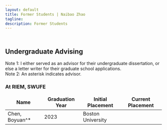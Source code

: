 ```yaml
---
layout: default
title: Former Students | Naibao Zhao
tagline: 
description: Former Students
---
```

<!--
<div class="navbar">
    <div class="navbar-inner">
        <ul class="nav">
            <li><a href="#current">current courses</a></li>
            <li><a href="#shortcourses">short courses</a></li>
            <li><a href="#misc">misc lectures</a></li>
            <li><a href="#old">former courses</a></li>
        </ul>
    </div>
</div> -->
## <br/>Undergraduate Advising

Note 1: I either served as an advisor for their undergraduate dissertation, or else a letter writer for their graduate school applications.<br/>
Note 2: An asterisk indicates advisor.

### At RIEM, SWUFE

<style>
td, th {
   border: none!important;
}
</style>


| Name         | Graduation Year       | Initial Placement         | Current Placement        |
| ------------ | ------------- | ------------------ | ------------ |
| Chen, Boyuan^* | 2023    | Boston University |     |
